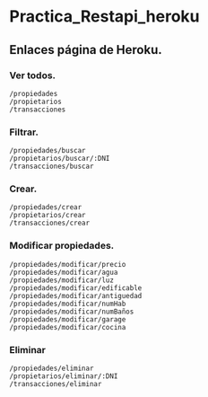 # Practica_Restapi_heroku

## Enlaces página de Heroku.
  ### Ver todos.
    /propiedades
    /propietarios
    /transacciones
  ### Filtrar.
    /propiedades/buscar
    /propietarios/buscar/:DNI
    /transacciones/buscar
  ### Crear.
    /propiedades/crear
    /propietarios/crear
    /transacciones/crear
  ### Modificar propiedades.
    /propiedades/modificar/precio
    /propiedades/modificar/agua
    /propiedades/modificar/luz
    /propiedades/modificar/edificable
    /propiedades/modificar/antiguedad
    /propiedades/modificar/numHab
    /propiedades/modificar/numBaños
    /propiedades/modificar/garage
    /propiedades/modificar/cocina
  ### Eliminar
    /propiedades/eliminar
    /propietarios/eliminar/:DNI
    /transacciones/eliminar
